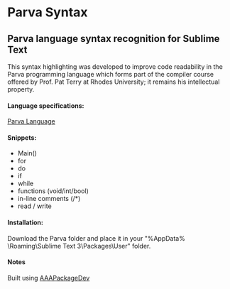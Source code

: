 # Parva Syntax
Parva language syntax recognition for Sublime Text
-----------

This syntax highlighting was developed to improve code readability in the Parva programming language which forms part of the compiler course offered by Prof. Pat Terry at Rhodes University; it remains his intellectual property.

#### Language specifications: 
[Parva Language](http://www.cs.ru.ac.za/courses/CSc301/Translators/parva.htm)

#### Snippets:
- Main()
- for
- do
- if
- while
- functions (void/int/bool)
- in-line comments (/*)
- read / write

#### Installation: 
Download the Parva folder and place it in your "%AppData% \Roaming\Sublime Text 3\Packages\User" folder.

#### Notes
Built using [AAAPackageDev](https://github.com/SublimeText/AAAPackageDev)

